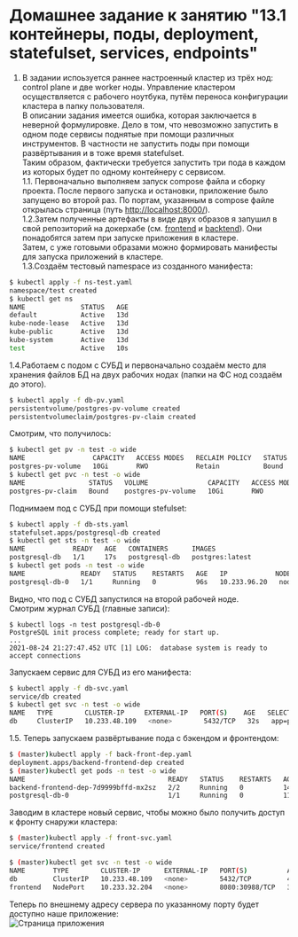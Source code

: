 # Домашнее задание к занятию "13.1 контейнеры, поды, deployment, statefulset, services, endpoints"
1. В задании испоьзуется раннее настроенный кластер из трёх нод: control plane и две worker ноды. Управление кластером осуществляется с рабочего ноутбука, путём переноса конфигурации кластера в папку пользователя.  
В описании задания имеется ошибка, которая заключается в неверной формулировке. Дело в том, что невозможно запустить в одном поде сервисы поднятые при помощи различных инструментов. В частности не запустить поды при помощи развёртывания и в тоже время statefulset.  
Таким образом, фактически требуется запустить три пода в каждом из которых будет по одному контейнеру с сервисом.  
1.1. Первоначально выполняем запуск compose файла и сборку проекта. После первого запуска и остановки, приложение было запущено во второй раз. По портам, указанным в compose файле открылась страница (путь [http://localhost:8000/](http://localhost:8000/)).  
1.2.Затем полученные артефакты в виде двух образов я запушил в свой репозиторий на докерхабе (см. [frontend](https://hub.docker.com/repository/docker/protosuv/frontend) и [backtend](https://hub.docker.com/repository/docker/protosuv/backend)). Они понадобятся затем при запуске приложения в кластере.   
Затем, с уже готовыми образами можно формировать манифесты для запуска приложений в кластере.  
1.3.Создаём тестовый namespace из созданного манифеста:
```bash
$ kubectl apply -f ns-test.yaml 
namespace/test created
$ kubectl get ns
NAME              STATUS   AGE
default           Active   13d
kube-node-lease   Active   13d
kube-public       Active   13d
kube-system       Active   13d
test              Active   10s
```
1.4.Работаем с подом с СУБД и первоначально создаём место для хранения файлов БД на двух рабочих нодах (папки на ФС нод создаём до этого). 
```bash
$ kubectl apply -f db-pv.yaml
persistentvolume/postgres-pv-volume created
persistentvolumeclaim/postgres-pv-claim created
```
Смотрим, что получилось:  
```bash
$ kubectl get pv -n test -o wide
NAME                 CAPACITY   ACCESS MODES   RECLAIM POLICY   STATUS   CLAIM                       STORAGECLASS   REASON   AGE   VOLUMEMODE
postgres-pv-volume   10Gi       RWO            Retain           Bound    default/postgres-pv-claim   manual                  56s   Filesystem
$ kubectl get pvc -n test -o wide
NAME                STATUS   VOLUME               CAPACITY   ACCESS MODES   STORAGECLASS   AGE   VOLUMEMODE
postgres-pv-claim   Bound    postgres-pv-volume   10Gi       RWO            manual         80s   Filesystem
```
Поднимаем под с СУБД при помощи stefulset:
```bash
$ kubectl apply -f db-sts.yaml
statefulset.apps/postgresql-db created
$ kubectl get sts -n test -o wide
NAME            READY   AGE   CONTAINERS      IMAGES
postgresql-db   1/1     17s   postgresql-db   postgres:latest
$ kubectl get pods -n test -o wide
NAME              READY   STATUS    RESTARTS   AGE   IP            NODE    NOMINATED NODE   READINESS GATES
postgresql-db-0   1/1     Running   0          96s   10.233.96.20   node2   <none>           <none>
```
Видно, что под с СУБД запустился на второй рабочей ноде.  
Смотрим журнал СУБД (главные записи):
```
$ kubectl logs -n test postgresql-db-0
PostgreSQL init process complete; ready for start up.
...
2021-08-24 21:27:47.452 UTC [1] LOG:  database system is ready to accept connections
```
Запускаем сервис для СУБД из его манифеста:
```bash
$ kubectl apply -f db-svc.yaml
service/db created
$ kubectl get svc -n test -o wide
NAME   TYPE        CLUSTER-IP     EXTERNAL-IP   PORT(S)    AGE   SELECTOR
db     ClusterIP   10.233.48.109   <none>        5432/TCP   32s   app=postgresql-db
```
1.5. Теперь запускаем развёртывание пода с бэкендом и фронтендом:
```bash
$ (master)kubectl apply -f back-front-dep.yaml 
deployment.apps/backend-frontend-dep created
$ (master)kubectl get pods -n test -o wide
NAME                                    READY   STATUS    RESTARTS   AGE   IP             NODE    NOMINATED NODE   READINESS GATES
backend-frontend-dep-7d9999bffd-mx2sz   2/2     Running   0          14s   10.233.96.21   node2   <none>           <none>
postgresql-db-0                         1/1     Running   0          11m   10.233.96.20   node2   <none>           <none>
```
Заводим в кластере новый сервис, чтобы можно было получить доступ к фронту снаружи кластера:
```bash
$ (master)kubectl apply -f front-svc.yaml 
service/frontend created

$ (master)kubectl get svc -n test -o wide
NAME       TYPE        CLUSTER-IP      EXTERNAL-IP   PORT(S)          AGE     SELECTOR
db         ClusterIP   10.233.48.109   <none>        5432/TCP         4m39s   app=postgresql-db
frontend   NodePort    10.233.32.204   <none>        8080:30988/TCP   3s      run=backfront
```
Теперь по внешнему адресу сервера по указанному порту будет доступно наше приложение:  
![Страница приложения](/kuber_13.1_1.png "Страница приложения")

